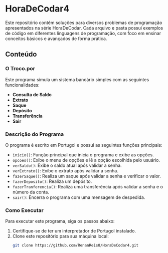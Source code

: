 # HoraDeCodar4

Este repositório contém soluções para diversos problemas de programação apresentados na série HoraDeCodar. Cada arquivo e pasta possui exemplos de código em diferentes linguagens de programação, com foco em ensinar conceitos básicos e avançados de forma prática.

## Conteúdo

### O Troco.por

Este programa simula um sistema bancário simples com as seguintes funcionalidades:

- **Consulta de Saldo**
- **Extrato**
- **Saque**
- **Depósito**
- **Transferência**
- **Sair**

### Descrição do Programa

O programa é escrito em Portugol e possui as seguintes funções principais:

- `inicio()`: Função principal que inicia o programa e exibe as opções.
- `opcoes()`: Exibe o menu de opções e lê a opção escolhida pelo usuário.
- `verSaldo()`: Exibe o saldo atual após validar a senha.
- `verExtrato()`: Exibe o extrato após validar a senha.
- `fazerSaque()`: Realiza um saque após validar a senha e verificar o valor.
- `fazerDeposito()`: Realiza um depósito.
- `fazerTranferencia()`: Realiza uma transferência após validar a senha e o número da conta.
- `sair()`: Encerra o programa com uma mensagem de despedida.

### Como Executar

Para executar este programa, siga os passos abaixo:

1. Certifique-se de ter um interpretador de Portugol instalado.
2. Clone este repositório para sua máquina local:
   ```bash
   git clone https://github.com/RenanReis0/HoraDeCodar4.git
